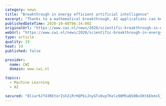 ```yaml
---
category: news
title: "Breakthrough in energy efficient artificial intelligence"
excerpt: "Thanks to a mathematical breakthrough, AI applications can become a hundred to a thousand times more energy efficient. This will make it possible to put much more elaborate AI in chips, enabling applications to run on a smartphone or smartwatch where before this was done in the cloud."
publishedDateTime: 2020-10-08T06:34:00Z
originalUrl: "https://www.cwi.nl/news/2020/scientific-breakthrough-in-energy-efficient-ai"
webUrl: "https://www.cwi.nl/news/2020/scientific-breakthrough-in-energy-efficient-ai"
type: article
quality: 19
heat: 19
published: false

provider:
  name: CWI
  domain: www.cwi.nl

topics:
  - Machine Learning
  - AI

secured: "8liar6Jf43REtorZshZiRrHQPbiJnyGTx0vpTKelx98M5aQS0BuSKt6Ekms5jQHwMKEB6TzrLhRzTUhc4+9UQ6DDK1gQqfaH8BK5+2x8zv9zoKsSru55JstY8ly2cnr/LXZ9CdhGf7CcFFYiKGrr/H+mzPRdyKPex5AOYKXwBknoLO0nkOpInBXiVRVeXBiLGet96WjbE4K2KUcFyu7vnzvmpDtIMLzT5lsWCGnubhCPPlYV8xs24HS2cansLgZEP2unNnyaAlDfSYSa6bKjkiytsm7fiV/aCeKDCfYWT5qru34Y0tWoVQ9SiYjPtQ+upK7Sl9Tv+VP6RrvCbdrzZkqOWQAkKa5S9TkL2bEnPi0=;3XRAvq+WOBY6YcvluPCfxg=="
---
```


